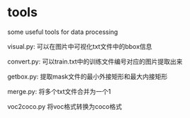 # tools
some useful tools for data processing

visual.py:
可以在图片中可视化txt文件中的bbox信息

convert.py:
可以train.txt中的训练文件编号对应的图片提取出来

getbox.py:
提取mask文件的最小外接矩形和最大内接矩形

merge.py:
将多个txt文件合并为一个1

voc2coco.py
将voc格式转换为coco格式
